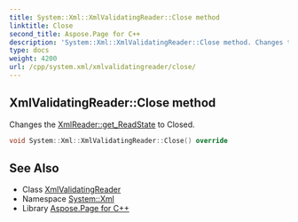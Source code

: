 ```yaml
---
title: System::Xml::XmlValidatingReader::Close method
linktitle: Close
second_title: Aspose.Page for C++
description: 'System::Xml::XmlValidatingReader::Close method. Changes the XmlReader::get_ReadState to Closed in C++.'
type: docs
weight: 4200
url: /cpp/system.xml/xmlvalidatingreader/close/
---
```

## XmlValidatingReader::Close method


Changes the [XmlReader::get_ReadState](../../xmlreader/get_readstate/) to Closed.

```cpp
void System::Xml::XmlValidatingReader::Close() override
```

## See Also

* Class [XmlValidatingReader](../)
* Namespace [System::Xml](../../)
* Library [Aspose.Page for C++](../../../)
